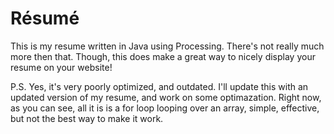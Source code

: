 Résumé
======

This is my resume written in Java using Processing. 
There's not really much more then that. 
Though, this does make a great way to nicely display your resume on your website!


P.S. Yes, it's very poorly optimized, and outdated. I'll update this with an updated version of my resume, and work on some optimazation. Right now, as you can see, all it is is a for loop looping over an array, simple, effective, but not the best way to make it work. 
